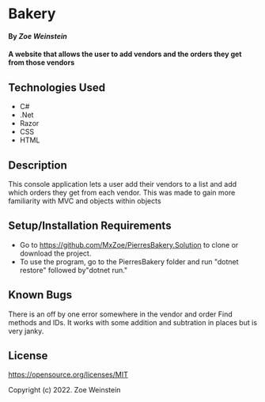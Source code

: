 # Bakery

#### By _**Zoe Weinstein**_

#### A website that allows the user to add vendors and the orders they get from those vendors

## Technologies Used

* C#
* .Net
* Razor
* CSS
* HTML

## Description

This console application lets a user add their vendors to a list and add which orders they get from each vendor. This was made to gain more familiarity with MVC and objects within objects
## Setup/Installation Requirements

* Go to https://github.com/MxZoe/PierresBakery.Solution to clone or download the project. 
* To use the program, go to the PierresBakery folder and run "dotnet restore" followed by"dotnet run."
## Known Bugs
  There is an off by one error somewhere in the vendor and order Find methods and IDs. It works with some addition and subtration in places but is very janky.

## License

https://opensource.org/licenses/MIT

Copyright (c) 2022. Zoe Weinstein